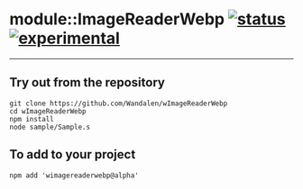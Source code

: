 
# module::ImageReaderWebp  [![status](https://github.com/Wandalen/wImageReaderWebp/workflows/publish/badge.svg)](https://github.com/Wandalen/wImageReaderWebp/actions?query=workflow%3Apublish) [![experimental](https://img.shields.io/badge/stability-experimental-orange.svg)](https://github.com/emersion/stability-badges#experimental)

___

## Try out from the repository
```
git clone https://github.com/Wandalen/wImageReaderWebp
cd wImageReaderWebp
npm install
node sample/Sample.s
```

## To add to your project
```
npm add 'wimagereaderwebp@alpha'
```





